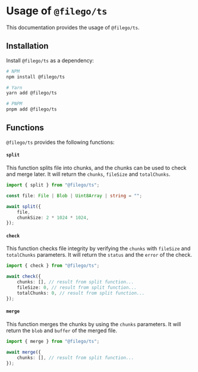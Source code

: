 # Usage of `@filego/ts`

This documentation provides the usage of `@filego/ts`.

## Installation

Install `@filego/ts` as a dependency:

```bash
# NPM
npm install @filego/ts

# Yarn
yarn add @filego/ts

# PNPM
pnpm add @filego/ts
```

## Functions

`@filego/ts` provides the following functions:

#### `split`

This function splits file into chunks, and the chunks can be used to check and merge later. It will return the `chunks`, `fileSize` and `totalChunks`.

```typescript
import { split } from "@filego/ts";

const file: File | Blob | Uint8Array | string = "";

await split({
    file,
    chunkSize: 2 * 1024 * 1024,
});
```

#### `check`

This function checks file integrity by verifying the `chunks` with `fileSize` and `totalChunks` parameters. It will return the `status` and the `error` of the check.

```typescript
import { check } from "@filego/ts";

await check({
    chunks: [], // result from split function...
    fileSize: 0, // result from split function...
    totalChunks: 0, // result from split function...
});
```

#### `merge`
 
This function merges the chunks by using the `chunks` parameters. It will return the `blob` and `buffer` of the merged file.

```typescript
import { merge } from "@filego/ts";

await merge({
    chunks: [], // result from split function...
});
```